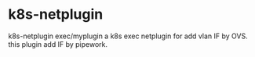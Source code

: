 # k8s-netplugin
k8s-netplugin
exec/myplugin   a k8s exec netplugin for add vlan IF by OVS. this plugin add IF by pipework.
